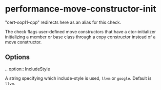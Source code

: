 performance-move-constructor-init
=================================

"cert-oop11-cpp" redirects here as an alias for this check.

The check flags user-defined move constructors that have a
ctor-initializer initializing a member or base class through a copy
constructor instead of a move constructor.

Options
-------

.. option:: IncludeStyle

A string specifying which include-style is used, `llvm` or `google`.
Default is `llvm`.
